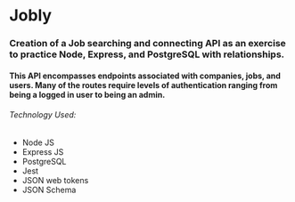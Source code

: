# Jobly

### Creation of a Job searching and connecting API as an exercise to practice Node, Express, and PostgreSQL with relationships.

#### This API encompasses endpoints associated with companies, jobs, and users. Many of the routes require levels of authentication ranging from being a logged in user to being an admin.

###### Technology Used:
* Node JS
* Express JS
* PostgreSQL
* Jest
* JSON web tokens
* JSON Schema
